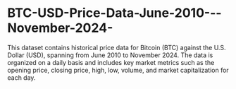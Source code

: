 # BTC-USD-Price-Data-June-2010---November-2024-
This dataset contains historical price data for Bitcoin (BTC) against the U.S. Dollar (USD), spanning from June 2010 to November 2024. The data is organized on a daily basis and includes key market metrics such as the opening price, closing price, high, low, volume, and market capitalization for each day.
